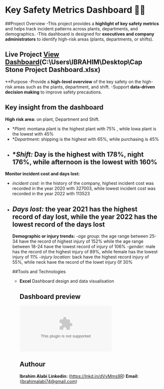 # Key Safety Metrics Dashboard 👷🦺

##Project Overview
-This project provides a **highlight of key safety metrics** and helps track incident patterns across plants, departments, and demographics.
-This dashboard is designed for **executives and company administrators** to	identify high-risk areas (plants, departments, or shifts).

**Live Project** [View Dashboard](https://acrobat.adobe.com/id/urn:aaid:sc:eu:da170055-f65e-40ee-a3da-cf404e170a52)(C:\Users\IBRAHIM\Desktop\Cap Stone Project Dashboard.xlsx)
----
**Purpose
-Provide a **high-level overview** of the key safety on the high-risk areas such as the plants, department, and shift.
-Support **data-driven decision making** to improve safety precautions.

## Key insight from the dashboard
 **High risk area:** on plant, Department and Shift.
- **Plant:* montana plant is the highest plant with 75% , while lowa plant is the lowest with 45%
- **Department:* shipping is the highest with 65%, while purchasing is 45%
- **Shift:* Day is the highest with 178%, night 176%, while afternoon is the lowest with 160%
  ----
**Monitor incident cost and days lost:**
  - *incident cost:* in the history of the company, highest incident cost was recorded in the year 2020 with 327003, while lowest incident cost was recorded in the year 2022 with 113523
  - *Days lost:* the year 2021 has the highest record of day lost, while the year 2022 has the lowest record of the days lost
    ----
    **Demographic or injury trends:**
    -*age group:* the age range between 25-34 have the record of highest injury of 152% while the age range between 18-24 have the lowest record of injury of 106%
    -*gender:* male has the record of the highest injury of 89%, while female has the lowest injury of 11%
    -*injury location:* back have the highest record injury of 55%, while neck have the record of the lowet injury 0f 30%

    ##Tools and Technologies
    - **Excel** Dashboard design and data visualisation

      ## Dashboard preview
      ![Key safety Dashboard](CapStoneProjectDashboard.xlsx)

      ## Authour
      **Ibrahim Alabi**
      **Linkedin:** (https://lnkd.in/dVvMms9R)
      **Email:** (ibrahimalabi74@gmail.com)
      
      
    
